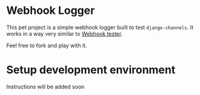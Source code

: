 # Webhook Logger

This pet project is a simple webhook logger built to test `django-channels`.
It works in a way very similar to [Webhook tester](https://webhook.site).

Feel free to fork and play with it.

# Setup development environment

Instructions will be added soon
